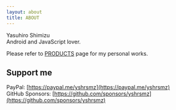 ```yaml
---
layout: about
title: ABOUT
---
```


Yasuhiro Shimizu  
Android and JavaScript lover.

Please refer to [PRODUCTS](/products/) page for my personal works.

## Support me

PayPal: [https://paypal.me/yshrsmz](https://paypal.me/yshrsmz)  
GitHub Sponsors: [https://github.com/sponsors/yshrsmz](https://github.com/sponsors/yshrsmz) 

